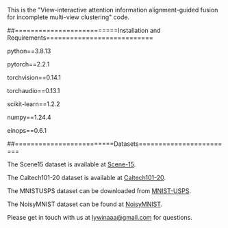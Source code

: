 This is the "View-interactive attention information alignment-guided fusion for incomplete multi-view clustering" code.



##==========================Installation and Requirements===========================

python==3.8.13

pytorch==2.2.1

torchvision==0.14.1

torchaudio==0.13.1

scikit-learn==1.2.2

numpy==1.24.4

einops==0.6.1

##=========================Datasets========================

The Scene15 dataset is available at [Scene-15](https://github.com/QinghaiZheng1992/Code-for-UGLTL/blob/master/dataset/scene15.mat).

The Caltech101-20 dataset is available at [Caltech101-20](https://github.com/wangsiwei2010/FPMVS-CAG/blob/0bb9c52cb10b36215995db54cb6b5b2ab19d7bcc/0-dataset/Caltech101-20.mat).

The MNISTUSPS dataset can be downloaded from [MNIST-USPS](https://github.com/YangSkywalker/L1-MvDA-VC/blob/main/Data/MNIST-USPS.mat). 

The NoisyMNIST dataset can be found at [NoisyMNIST](https://github.com/fariba87/noisyMNIST/tree/main/noisyMNIST/noisyMNIST).

Please get in touch with us at lywinaaa@gmail.com for questions.
